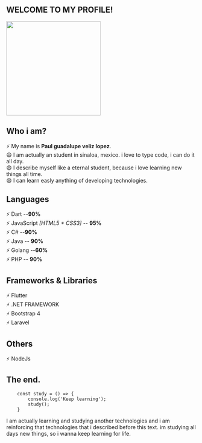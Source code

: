 ## WELCOME TO MY PROFILE!
<img src="https://res.cloudinary.com/dlds4xwpk/image/upload/v1595744187/68747470733a2f2f6c68332e676f6f676c6575736572636f6e74656e742e636f6d2f746c43366d75484b432d74515f4e4c576961717347484448476936755f4541506a6e6538673550536a754a65394c4f44325a2d69564745706c672d72464b724262455a625f4267505851_ko9tyq.gif" width="250" /> <br/>
## Who i am?
⚡ My name is **Paul guadalupe veliz lopez**.<br/>
😄 I am actually an student in sinaloa, mexico. i love to type code, i can do it all day.<br/>
😄 I describe myself like a eternal student, because i love learning new things all time.<br/>
😄 I can learn easly anything of developing technologies.
## Languages 

⚡ Dart --**90%**<br/>
⚡ JavaScript *[HTML5 + CSS3]* -- **95%**<br/>
⚡ C# --**90%**<br/>
⚡ Java -- **90%**<br/>
⚡ Golang --**60%**<br/>
⚡ PHP -- **90%**<br/>

## Frameworks & Libraries

⚡ Flutter<br/>
⚡ .NET FRAMEWORK<br/>
⚡ Bootstrap 4<br/>
⚡ Laravel

## Others
⚡ NodeJs

## The end.

```
    const study = () => {
	    console.log('Keep learning');
	    study();
    }
```

I am actually learning and studying another technologies and i am reinforcing that technologies that i described before this text.
im studying all days new things, so i wanna keep learning for life.
